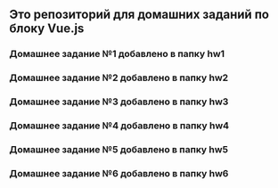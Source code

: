  ## Это репозиторий для домашних заданий по блоку Vue.js

 ### Домашнее задание №1 добавлено в папку hw1
 ### Домашнее задание №2 добавлено в папку hw2
 ### Домашнее задание №3 добавлено в папку hw3
 ### Домашнее задание №4 добавлено в папку hw4
 ### Домашнее задание №5 добавлено в папку hw5
 ### Домашнее задание №6 добавлено в папку hw6
